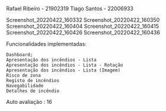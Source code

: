 

Rafael Ribeiro - 21902319 Tiago Santos - 22006933

Screenshot_20220422_160332 Screenshot_20220422_160350 Screenshot_20220422_160404 Screenshot_20220422_160415 Screenshot_20220422_160426 Screenshot_20220422_160436

Funcionalidades implementadas:

    Dashboard;
    Apresentação dos incêndios - Lista
    Apresentação dos incêndios - Lista - Rotação
    Apresentação dos incêndios - Lista (Imagem)
    Risco de zona
    Registo de incêndios
    Navegabilidade
    Detalhes de incêndio

Auto avaliação : 16
